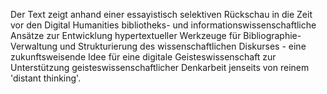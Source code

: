 Der Text zeigt anhand einer essayistisch selektiven Rückschau in die Zeit vor den
Digital Humanities bibliotheks- und informationswissenschaftliche Ansätze zur
Entwicklung hypertextueller Werkzeuge für Bibliographie-Verwaltung und Strukturierung
des wissenschaftlichen Diskurses - eine zukunftsweisende Idee für eine
digitale Geisteswissenschaft zur Unterstützung geisteswissenschaftlicher Denkarbeit
jenseits von reinem 'distant thinking'.